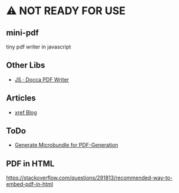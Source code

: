 # ⚠️ NOT READY FOR USE

## mini-pdf

tiny pdf writer in javascript

## Other Libs

- [JS · Docca PDF Writer](https://github.com/DoccaPDF/docca-pdf-writer/tree/master/src/pdf-objects)

## Articles

- [xref Blog](http://khkonsulting.com/2013/01/the-trouble-with-the-xref-table/)

## ToDo

- [Generate Microbundle for PDF-Generation](https://github.com/developit/microbundle)

## PDF in HTML

https://stackoverflow.com/questions/291813/recommended-way-to-embed-pdf-in-html
